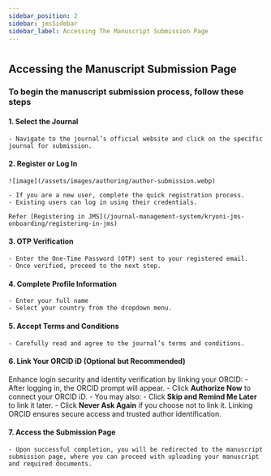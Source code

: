 ```yaml
---
sidebar_position: 2
sidebar: jmsSidebar
sidebar_label: Accessing The Manuscript Submission Page 
---
```

#

## Accessing the Manuscript Submission Page

### To begin the manuscript submission process, follow these steps

#### 1. Select the Journal

    - Navigate to the journal’s official website and click on the specific journal for submission.

#### 2. Register or Log In

    ![image](/assets/images/authoring/author-submission.webp)

    - If you are a new user, complete the quick registration process.
    - Existing users can log in using their credentials.

    Refer [Registering in JMS](/journal-management-system/kryoni-jms-onboarding/registering-in-jms)

#### 3. OTP Verification

    - Enter the One-Time Password (OTP) sent to your registered email.
    - Once verified, proceed to the next step.

#### 4. Complete Profile Information

    - Enter your full name
    - Select your country from the dropdown menu.

#### 5. Accept Terms and Conditions

    - Carefully read and agree to the journal’s terms and conditions.

#### 6. Link Your ORCID iD (Optional but Recommended)

Enhance login security and identity verification by linking your ORCID:
    - After logging in, the ORCID prompt will appear.
    - Click **Authorize Now** to connect your ORCID iD.
    - You may also:
        - Click **Skip and Remind Me Later** to link it later.
        - Click **Never Ask Again** if you choose not to link it.
Linking ORCID ensures secure access and trusted author identification.

#### 7. Access the Submission Page

    - Upon successful completion, you will be redirected to the manuscript submission page, where you can proceed with uploading your manuscript and required documents.
